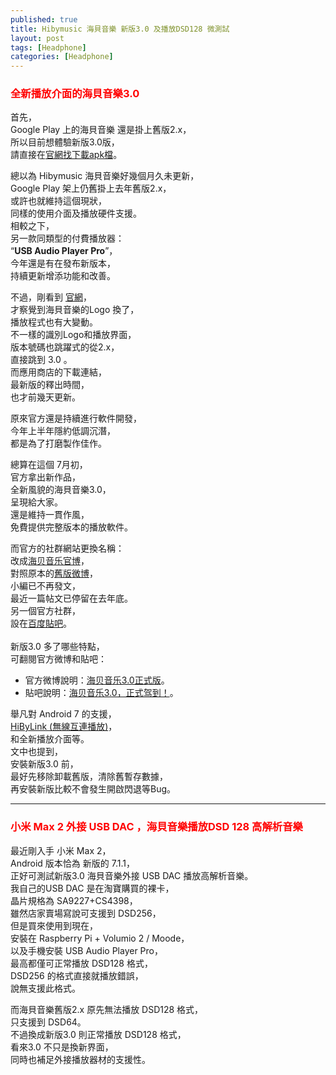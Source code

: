 ```yaml
---
published: true
title: Hibymusic 海貝音樂 新版3.0 及播放DSD128 微測試
layout: post
tags: [Headphone]
categories: [Headphone]
---
```


### <font color="red">全新播放介面的海貝音樂3.0</font>   
    
首先，    
Google Play 上的海貝音樂 還是掛上舊版2.x，    
所以目前想體驗新版3.0版，   
請直接在[官網找下載apk檔][1]。    
    
總以為 Hibymusic 海貝音樂好幾個月久未更新，     
Google Play 架上仍舊掛上去年舊版2.x，      
或許也就維持這個現狀，     
同樣的使用介面及播放硬件支援。         
相較之下，       
另一款同類型的付費播放器：       
“**USB Audio Player Pro**”，     
今年還是有在發布新版本，        
持續更新增添功能和改善。        

不過，剛看到 [官網][2]，    
才察覺到海貝音樂的Logo 換了，       
播放程式也有大變動。      
不一樣的識別Logo和播放界面，        
版本號碼也跳躍式的從2.x，      
直接跳到 3.0 。      
而應用商店的下載連結，     
最新版的釋出時間，       
也才前幾天更新。        
        
原來官方還是持續進行軟件開發，     
今年上半年隱約低調沉潛，        
都是為了打磨製作佳作。     
        
總算在這個 7月初，      
官方拿出新作品，        
全新風貌的海貝音樂3.0，        
呈現給大家。      
還是維持一貫作風，       
免費提供完整版本的播放軟件。      

而官方的社群網站更換名稱：       
改成[海贝音乐官博][3]，      
對照原本的[舊版微博][4]，     
小編已不再發文，        
最近一篇帖文已停留在去年底。      
另一個官方社群，    
設在[百度貼吧][5]。    
      
新版3.0 多了哪些特點，    
可翻閱官方微博和貼吧：    

* 官方微博說明：[海贝音乐3.0正式版][6]。    
* 貼吧說明：[海贝音乐3.0，正式驾到！][7]。    
    
舉凡對 Android 7 的支援，      
[HiByLink (無線互連播放)][8]，     
和全新播放介面等。    
文中也提到，    
安裝新版3.0 前，  
最好先移除卸載舊版，清除舊暫存數據，    
再安裝新版比較不會發生開啟閃退等Bug。   

------

### <font color="red">小米 Max 2 外接 USB DAC ，海貝音樂播放DSD 128 高解析音樂</font>   
    
最近剛入手 小米 Max 2，  
Android 版本恰為 新版的 7.1.1，  
正好可測試新版3.0 海貝音樂外接 USB DAC  播放高解析音樂。  
我自己的USB DAC  是在淘寶購買的裸卡，   
晶片規格為 SA9227+CS4398，    
雖然店家賣場寫說可支援到 DSD256，   
但是買來使用到現在，    
安裝在 Raspberry Pi + Volumio 2 / Moode，   
以及手機安裝 USB Audio Player Pro，   
最高都僅可正常播放 DSD128 格式，    
DSD256 的格式直接就播放錯誤，  
說無支援此格式。   
    
而海貝音樂舊版2.x 原先無法播放 DSD128 格式，  
只支援到 DSD64。  
不過換成新版3.0 則正常播放 DSD128 格式，  
看來3.0 不只是換新界面，  
同時也補足外接播放器材的支援性。  

<div id="lightgallery" class="owl-carousel owl-theme">
<a href="https://res.cloudinary.com/shengshampoo/image/upload/s--KDgNo9wS--/v1500803617/Screenshot_2017-07-23-09-41-22-778_com.android.settings1-fs81_rfyil0.png" data-sub-html="小米 Max 2 系統版本：Android 7.1.1"><img class="responsively-lazy responsively-lazy-300" src="https://res.cloudinary.com/shengshampoo/image/upload/s--3yFDQRwf--/v1500803617/Screenshot_2017-07-23-09-41-22-778_com.android.settings2-fs81_ejcnc9.png" srcset="data:image/gif;base64,R0lGODlhAQABAIAAAP///////yH5BAEKAAEALAAAAAABAAEAAAICTAEAOw==" /></a>
<a href="https://res.cloudinary.com/shengshampoo/image/upload/s--N0NG7KqQ--/v1500803617/Screenshot_2017-07-23-07-25-29-056_com.hiby.music1-fs81_jwbwqp.png" data-sub-html="海貝音樂Hibymusic 配置：DSD DOP 模式"><img class="responsively-lazy responsively-lazy-300" src="https://res.cloudinary.com/shengshampoo/image/upload/s--4_X3VKPR--/v1500803617/Screenshot_2017-07-23-07-25-29-056_com.hiby.music1-fs82_m4ljvw.png" srcset="data:image/gif;base64,R0lGODlhAQABAIAAAP///////yH5BAEKAAEALAAAAAABAAEAAAICTAEAOw==" /></a>
<a href="hthttps://res.cloudinary.com/shengshampoo/image/upload/s--_4AeUJSY--/v1500804098/Screenshot_2017-07-23-07-24-07-957_com.hiby.music1-fs81_f9xtfw.png" data-sub-html="私有雲選擇DLNA/網路芳鄰端點"><img class="responsively-lazy responsively-lazy-300" src="https://res.cloudinary.com/shengshampoo/image/upload/s--gADRiRyq--/v1500804098/Screenshot_2017-07-23-07-24-07-957_com.hiby.music2-fs81_jkkvhx.png" srcset="data:image/gif;base64,R0lGODlhAQABAIAAAP///////yH5BAEKAAEALAAAAAABAAEAAAICTAEAOw==" /></a>
<a href="https://res.cloudinary.com/shengshampoo/image/upload/s--BOkizpYd--/v1500804098/Screenshot_2017-07-23-07-24-28-493_com.hiby.music1-fs81_kqqafs.png" data-sub-html="網路芳鄰端點存取某一遠端電腦讀取音樂檔案"><img class="responsively-lazy responsively-lazy-300" src="https://res.cloudinary.com/shengshampoo/image/upload/s--qd-EGJ1o--/v1500804098/Screenshot_2017-07-23-07-24-28-493_com.hiby.music2-fs81_lg0ogf.png" srcset="data:image/gif;base64,R0lGODlhAQABAIAAAP///////yH5BAEKAAEALAAAAAABAAEAAAICTAEAOw==" /></a>
</div>
 
[1]: http://www.hiby.cd/info_41.aspx?itemid=17
[2]: http://www.hiby.cd/
[3]: http://www.weibo.com/u/6190468063
[4]: http://www.weibo.com/234277386
[5]: https://tieba.baidu.com/mo/q---AD7F82203C942F178980770465F1700E%3AFG%3D1--1-3-0--2--bd_1500589749_818/m?kw=%E6%B5%B7%E8%B4%9D%E9%9F%B3%E4%B9%90%E5%AE%98%E6%96%B9&lp=6012&pn=0&pinf=1
[6]: https://media.weibo.cn/article?object_id=1022%3A2309404126842331208658&url_type=39&object_type=article&pos=2&luicode=10000011&lfid=1076036190468063&id=2309404126842331208658
[7]: https://tieba.baidu.com/mo/q---AD7F82203C942F178980770465F1700E%3AFG%3D1--1-3-0--2--bd_1500589749_818/m?kz=5208999325&is_bakan=0&lp=5010&pinf=1_2_0
[8]: https://m.weibo.cn/status/4118222862646811?retcode=6102
